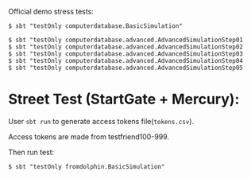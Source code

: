 Official demo stress tests: 

```
$ sbt "testOnly computerdatabase.BasicSimulation"

$ sbt "testOnly computerdatabase.advanced.AdvancedSimulationStep01
$ sbt "testOnly computerdatabase.advanced.AdvancedSimulationStep02
$ sbt "testOnly computerdatabase.advanced.AdvancedSimulationStep03
$ sbt "testOnly computerdatabase.advanced.AdvancedSimulationStep04
$ sbt "testOnly computerdatabase.advanced.AdvancedSimulationStep05

```


#  Street Test (StartGate + Mercury): 

User `sbt run` to generate access tokens file(`tokens.csv`). 

Access tokens are made from testfriend100-999. 

Then run test: 

```
$ sbt "testOnly fromdolphin.BasicSimulation"
```


